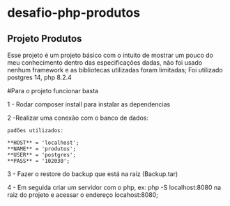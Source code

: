 ﻿# desafio-php-produtos

## Projeto Produtos

Esse projeto é um projeto básico com o intuito de mostrar um pouco do meu conhecimento dentro das especificações dadas, não foi usado nenhum framework e as bibliotecas utilizadas foram limitadas;
Foi utilizado postgres 14, php 8.2.4


#Para o projeto funcionar basta

1 - Rodar composer install para instalar as dependencias

2 -Realizar uma conexão com o banco de dados:

    padões utilizados:

    **HOST** = 'localhost';
    **NAME** = 'produtos';
    **USER** = 'postgres';
    **PASS** = '102030';

3 - Fazer o restore do backup que está na raiz (Backup.tar)

4 - Em seguida criar um servidor com o php, ex: php -S localhost:8080 na raiz do projeto e acessar o endereço locahost:8080;
